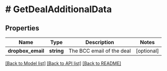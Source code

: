 # # GetDealAdditionalData

## Properties

Name | Type | Description | Notes
------------ | ------------- | ------------- | -------------
**dropbox_email** | **string** | The BCC email of the deal | [optional]

[[Back to Model list]](../../README.md#models) [[Back to API list]](../../README.md#endpoints) [[Back to README]](../../README.md)

